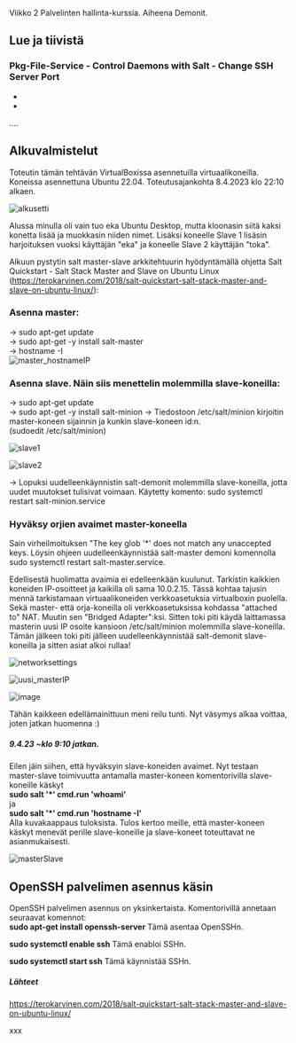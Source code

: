 Viikko 2 Palvelinten hallinta-kurssia. Aiheena Demonit.

## Lue ja tiivistä

### Pkg-File-Service - Control Daemons with Salt - Change SSH Server Port

-
-
....

## Alkuvalmistelut

Toteutin tämän tehtävän VirtualBoxissa asennetuilla virtuaalikoneilla. Koneissa asennettuna Ubuntu 22.04. Toteutusajankohta 8.4.2023 klo 22:10 alkaen.

![alkusetti](https://user-images.githubusercontent.com/78509164/230739335-8d4dd76a-bdce-41f2-a676-5076c604c9c1.png)

Alussa minulla oli vain tuo eka Ubuntu Desktop, mutta kloonasin siitä kaksi konetta lisää ja muokkasin niiden nimet. Lisäksi koneelle Slave 1 lisäsin harjoituksen vuoksi käyttäjän "eka" ja koneelle Slave 2 käyttäjän "toka".

Alkuun pystytin salt master-slave arkkitehtuurin hyödyntämällä ohjetta Salt Quickstart - Salt Stack Master and Slave on Ubuntu Linux (https://terokarvinen.com/2018/salt-quickstart-salt-stack-master-and-slave-on-ubuntu-linux/):

### Asenna master:
  -> sudo apt-get update  
  -> sudo apt-get -y install salt-master  
  -> hostname -I  
  ![master_hostnameIP](https://user-images.githubusercontent.com/78509164/230739046-49d1bda1-15d4-4a68-a2e4-4f610626f812.png)

### Asenna slave. Näin siis menettelin molemmilla slave-koneilla:  
  -> sudo apt-get update  
  -> sudo apt-get -y install salt-minion
  -> Tiedostoon /etc/salt/minion kirjoitin master-koneen sijainnin ja kunkin slave-koneen id:n.  
     (sudoedit /etc/salt/minion)
     
![slave1](https://user-images.githubusercontent.com/78509164/230740274-bfa78072-419f-40b3-b898-7b350c8cd0a9.png)


![slave2](https://user-images.githubusercontent.com/78509164/230740261-e18eda62-70cd-45f9-9bec-e6ef581f63d5.png)

     
  -> Lopuksi uudelleenkäynnistin salt-demonit molemmilla slave-koneilla, jotta uudet muutokset tulisivat voimaan. Käytetty komento: sudo systemctl restart salt-minion.service
  
### Hyväksy orjien avaimet master-koneella  
Sain virheilmoituksen "The key glob '*' does not match any unaccepted keys. Löysin ohjeen uudelleenkäynnistää salt-master demoni komennolla sudo systemctl restart salt-master.service.  

Edellisestä huolimatta avaimia ei edelleenkään kuulunut. Tarkistin kaikkien koneiden IP-osoitteet ja kaikilla oli sama 10.0.2.15. Tässä kohtaa tajusin mennä tarkistamaan virtuaalikoneiden verkkoasetuksia virtualboxin puolella. Sekä master- että orja-koneilla oli verkkoasetuksissa kohdassa "attached to" NAT. Muutin sen "Bridged Adapter":ksi. Sitten toki piti käydä laittamassa masterin uusi IP osoite kansioon /etc/salt/minion molemmilla slave-koneilla. Tämän jälkeen toki piti jälleen uudelleenkäynnistää salt-demonit slave-koneilla ja sitten asiat alkoi rullaa!

![networksettings](https://user-images.githubusercontent.com/78509164/230741398-36e8637c-ee3a-4908-91f0-9fa448d54153.png)

![uusi_masterIP](https://user-images.githubusercontent.com/78509164/230741746-9dc58da4-45c8-4317-bd5e-2a1a49f0fef1.png)

![image](https://user-images.githubusercontent.com/78509164/230741891-430d042b-33a9-4e34-9f70-2a2c8bfc1b01.png)


Tähän kaikkeen edellämainittuun meni reilu tunti. Nyt väsymys alkaa voittaa, joten jatkan huomenna :)

##### 9.4.23 ~klo 9:10 jatkan.

Eilen jäin siihen, että hyväksyin slave-koneiden avaimet. Nyt testaan master-slave toimivuutta antamalla master-koneen komentorivilla slave-koneille käskyt  
**sudo salt '*' cmd.run 'whoami'**  
ja  
**sudo salt '*' cmd.run 'hostname -I'**  
Alla kuvakaappaus tuloksista. Tulos kertoo meille, että master-koneen käskyt menevät perille slave-koneille ja slave-koneet toteuttavat ne asianmukaisesti.

![masterSlave](https://user-images.githubusercontent.com/78509164/230757570-359062fb-3049-46fa-b04b-58ae2f31371a.png)

## OpenSSH palvelimen asennus käsin

OpenSSH palvelimen asennus on yksinkertaista. Komentorivillä annetaan seuraavat komennot:  
**sudo apt-get install openssh-server**  Tämä asentaa OpenSSHn.  

**sudo systemctl enable ssh** Tämä enabloi SSHn.  

**sudo systemctl start ssh** Tämä käynnistää SSHn.



 

  
##### Lähteet
https://terokarvinen.com/2018/salt-quickstart-salt-stack-master-and-slave-on-ubuntu-linux/ 

xxx

